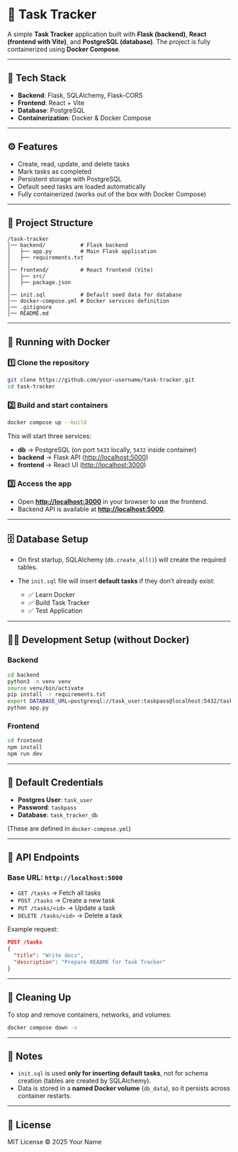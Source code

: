 # 📌 Task Tracker

A simple **Task Tracker** application built with **Flask (backend)**, **React (frontend with Vite)**, and **PostgreSQL (database)**. The project is fully containerized using **Docker Compose**.

---

## 🚀 Tech Stack

* **Backend**: Flask, SQLAlchemy, Flask-CORS
* **Frontend**: React + Vite
* **Database**: PostgreSQL
* **Containerization**: Docker & Docker Compose

---

## ⚙️ Features

* Create, read, update, and delete tasks
* Mark tasks as completed
* Persistent storage with PostgreSQL
* Default seed tasks are loaded automatically
* Fully containerized (works out of the box with Docker Compose)

---

## 📂 Project Structure

```
/task-tracker
│── backend/           # Flask backend
│   ├── app.py         # Main Flask application
│   ├── requirements.txt
│
│── frontend/          # React frontend (Vite)
│   ├── src/
│   ├── package.json
│
│── init.sql           # Default seed data for database
│── docker-compose.yml # Docker services definition
│── .gitignore
│── README.md
```

---

## 🐳 Running with Docker

### 1️⃣ Clone the repository

```bash
git clone https://github.com/your-username/task-tracker.git
cd task-tracker
```

### 2️⃣ Build and start containers

```bash
docker compose up --build
```

This will start three services:

* **db** → PostgreSQL (on port `5433` locally, `5432` inside container)
* **backend** → Flask API ([http://localhost:5000](http://localhost:5000))
* **frontend** → React UI ([http://localhost:3000](http://localhost:3000))

### 3️⃣ Access the app

* Open **[http://localhost:3000](http://localhost:3000)** in your browser to use the frontend.
* Backend API is available at **[http://localhost:5000](http://localhost:5000)**.

---

## 🗄️ Database Setup

* On first startup, SQLAlchemy (`db.create_all()`) will create the required tables.
* The `init.sql` file will insert **default tasks** if they don’t already exist:

  * ✅ Learn Docker
  * ✅ Build Task Tracker
  * ✅ Test Application

---

## 🧑‍💻 Development Setup (without Docker)

### Backend

```bash
cd backend
python3 -m venv venv
source venv/bin/activate
pip install -r requirements.txt
export DATABASE_URL=postgresql://task_user:taskpass@localhost:5432/task_tracker_db
python app.py
```

### Frontend

```bash
cd frontend
npm install
npm run dev
```

---

## 🔑 Default Credentials

* **Postgres User**: `task_user`
* **Password**: `taskpass`
* **Database**: `task_tracker_db`

(These are defined in `docker-compose.yml`)

---

## 📝 API Endpoints

### Base URL: `http://localhost:5000`

* `GET /tasks` → Fetch all tasks
* `POST /tasks` → Create a new task
* `PUT /tasks/<id>` → Update a task
* `DELETE /tasks/<id>` → Delete a task

Example request:

```json
POST /tasks
{
  "title": "Write docs",
  "description": "Prepare README for Task Tracker"
}
```

---

## 🧹 Cleaning Up

To stop and remove containers, networks, and volumes:

```bash
docker compose down -v
```

---

## 📌 Notes

* `init.sql` is used **only for inserting default tasks**, not for schema creation (tables are created by SQLAlchemy).
* Data is stored in a **named Docker volume** (`db_data`), so it persists across container restarts.

---

## 📜 License

MIT License © 2025 Your Name


